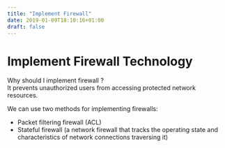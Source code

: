 ```yaml
---
title: "Implement Firewall"
date: 2019-01-09T18:10:16+01:00
draft: false
---
```


<h1 class="title"> Implement Firewall Technology</h1>

Why should I  implement firewall ?<br/>
It prevents unauthorized users from accessing protected network resources.

We can use two methods for implementing firewalls: 

<ul class="title">
    <li> Packet filtering firewall (ACL)</li>
    <li> Stateful firewall (a network firewall that tracks the operating state and characteristics of network connections traversing it) </li> 
</ul>   


